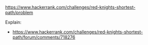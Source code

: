 https://www.hackerrank.com/challenges/red-knights-shortest-path/problem

Explain:

- https://www.hackerrank.com/challenges/red-knights-shortest-path/forum/comments/718276
